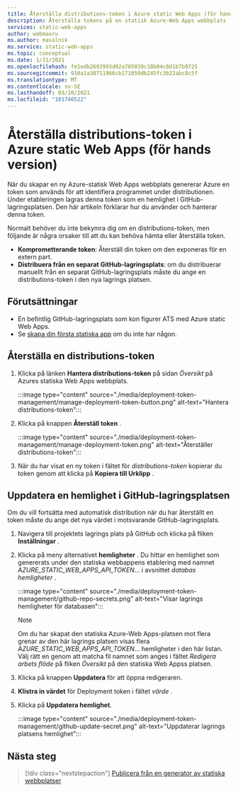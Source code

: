 ```yaml
---
title: Återställa distributions-token i Azure static Web Apps (för hands version)
description: Återställa tokens på en statisk Azure-Web Apps webbplats
services: static-web-apps
author: webmaxru
ms.author: masalnik
ms.service: static-web-apps
ms.topic: conceptual
ms.date: 1/31/2021
ms.openlocfilehash: fe1edb2693993d02a705039c18b04c8d1b7b9725
ms.sourcegitcommit: 910a1a38711966cb171050db245fc3b22abc8c5f
ms.translationtype: MT
ms.contentlocale: sv-SE
ms.lasthandoff: 03/20/2021
ms.locfileid: "101746522"
---
```

# <a name="reset-deployment-tokens-in-azure-static-web-apps-preview"></a>Återställa distributions-token i Azure static Web Apps (för hands version)

När du skapar en ny Azure-statisk Web Apps webbplats genererar Azure en token som används för att identifiera programmet under distributionen. Under etableringen lagras denna token som en hemlighet i GitHub-lagringsplatsen. Den här artikeln förklarar hur du använder och hanterar denna token.

Normalt behöver du inte bekymra dig om en distributions-token, men följande är några orsaker till att du kan behöva hämta eller återställa token.

* **Komprometterande token**: Återställ din token om den exponeras för en extern part.
* **Distribuera från en separat GitHub-lagringsplats**: om du distribuerar manuellt från en separat GitHub-lagringsplats måste du ange en distributions-token i den nya lagrings platsen.

## <a name="prerequisites"></a>Förutsättningar

- En befintlig GitHub-lagringsplats som kon figurer ATS med Azure static Web Apps.
- Se [skapa din första statiska app](getting-started.md) om du inte har någon.

## <a name="reset-a-deployment-token"></a>Återställa en distributions-token

1. Klicka på länken **Hantera distributions-token** på sidan _Översikt_ på Azures statiska Web Apps webbplats.

    :::image type="content" source="./media/deployment-token-management/manage-deployment-token-button.png" alt-text="Hantera distributions-token":::

1. Klicka på knappen **Återställ token** .

    :::image type="content" source="./media/deployment-token-management/manage-deployment-token.png" alt-text="Återställer distributions-token":::

1. När du har visat en ny token i fältet för _distributions-token_ kopierar du token genom att klicka på **Kopiera till Urklipp** .


## <a name="update-a-secret-in-the-github-repository"></a>Uppdatera en hemlighet i GitHub-lagringsplatsen

Om du vill fortsätta med automatisk distribution när du har återställt en token måste du ange det nya värdet i motsvarande GitHub-lagringsplats.

1. Navigera till projektets lagrings plats på GitHub och klicka på fliken **Inställningar** .
1. Klicka på meny alternativet **hemligheter** . Du hittar en hemlighet som genererats under den statiska webbappens etablering med namnet _AZURE_STATIC_WEB_APPS_API_TOKEN_... i avsnittet _databas hemligheter_ .

    :::image type="content" source="./media/deployment-token-management/github-repo-secrets.png" alt-text="Visar lagrings hemligheter för databasen":::

    > [!NOTE]
    > Om du har skapat den statiska Azure-Web Apps-platsen mot flera grenar av den här lagrings platsen visas flera _AZURE_STATIC_WEB_APPS_API_TOKEN_... hemligheter i den här listan. Välj rätt en genom att matcha fil namnet som anges i fältet _Redigera arbets flöde_ på fliken _Översikt_ på den statiska Web Appss platsen.

1. Klicka på knappen **Uppdatera** för att öppna redigeraren.
1. **Klistra in värdet** för Deployment token i fältet _värde_ .
1. Klicka på **Uppdatera hemlighet**.

    :::image type="content" source="./media/deployment-token-management/github-update-secret.png" alt-text="Uppdaterar lagrings platsens hemlighet":::

## <a name="next-steps"></a>Nästa steg

> [!div class="nextstepaction"]
> [Publicera från en generator av statiska webbplatser](publish-gatsby.md)
